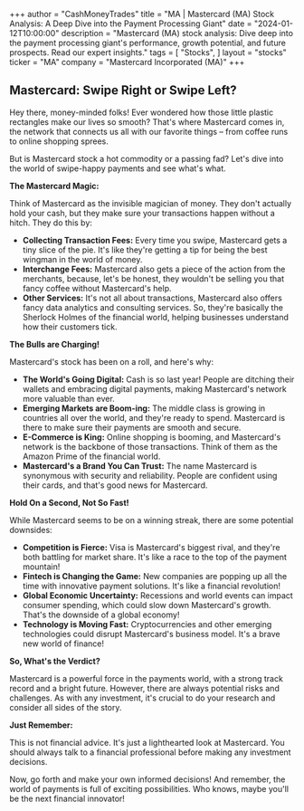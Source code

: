 +++
author = "CashMoneyTrades"
title = "MA |  Mastercard (MA) Stock Analysis: A Deep Dive into the Payment Processing Giant"
date = "2024-01-12T10:00:00"
description = "Mastercard (MA) stock analysis: Dive deep into the payment processing giant's performance, growth potential, and future prospects.  Read our expert insights."
tags = [
"Stocks",
]
layout = "stocks"
ticker = "MA"
company = "Mastercard Incorporated (MA)"
+++
        


##  Mastercard: Swipe Right or Swipe Left? 

Hey there, money-minded folks! Ever wondered how those little plastic rectangles make our lives so smooth?  That's where Mastercard comes in, the network that connects us all with our favorite things – from coffee runs to online shopping sprees. 

But is Mastercard stock a hot commodity or a passing fad? Let's dive into the world of swipe-happy payments and see what's what.

**The Mastercard Magic:**

Think of Mastercard as the invisible magician of money. They don't actually hold your cash, but they make sure your transactions happen without a hitch.  They do this by:

* **Collecting Transaction Fees:** Every time you swipe, Mastercard gets a tiny slice of the pie.  It's like they're getting a tip for being the best wingman in the world of money.
* **Interchange Fees:** Mastercard also gets a piece of the action from the merchants, because, let's be honest, they wouldn't be selling you that fancy coffee without Mastercard's help.
* **Other Services:** It's not all about transactions, Mastercard also offers fancy data analytics and consulting services. So, they're basically the Sherlock Holmes of the financial world, helping businesses understand how their customers tick.

**The Bulls are Charging!**

Mastercard's stock has been on a roll, and here's why:

* **The World's Going Digital:**  Cash is so last year! People are ditching their wallets and embracing digital payments,  making Mastercard's network more valuable than ever.
* **Emerging Markets are Boom-ing:** The middle class is growing in countries all over the world, and they're ready to spend.  Mastercard is there to make sure their payments are smooth and secure.
* **E-Commerce is King:** Online shopping is booming, and Mastercard's network is the backbone of those transactions.  Think of them as the Amazon Prime of the financial world. 
* **Mastercard's a Brand You Can Trust:**  The name Mastercard is synonymous with security and reliability.  People are confident using their cards, and that's good news for Mastercard.

**Hold On a Second, Not So Fast!**

While Mastercard seems to be on a winning streak, there are some potential downsides:

* **Competition is Fierce:**  Visa is Mastercard's biggest rival, and they're both battling for market share.  It's like a race to the top of the payment mountain!
* **Fintech is Changing the Game:** New companies are popping up all the time with innovative payment solutions.  It's like a financial revolution!
* **Global Economic Uncertainty:**  Recessions and world events can impact consumer spending, which could slow down Mastercard's growth.  That's the downside of a global economy! 
* **Technology is Moving Fast:** Cryptocurrencies and other emerging technologies could disrupt Mastercard's business model.  It's a brave new world of finance!

**So, What's the Verdict?**

Mastercard is a powerful force in the payments world, with a strong track record and a bright future.  However, there are always potential risks and challenges.  As with any investment, it's crucial to do your research and consider all sides of the story.

**Just Remember:**

This is not financial advice.  It's just a lighthearted look at Mastercard.  You should always talk to a financial professional before making any investment decisions.   

Now, go forth and make your own informed decisions!  And remember, the world of payments is full of exciting possibilities.  Who knows, maybe you'll be the next financial innovator!

        